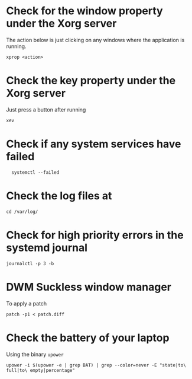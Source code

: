 # Check for the window property under the Xorg server
The action below is just clicking on any windows where the application is running.
```
xprop <action>
```

# Check the key property under the Xorg server 
Just press a button after running
```console
xev
```

# Check if any system services have failed
```console
  systemctl --failed
```

# Check the log files at
```console
cd /var/log/
```

# Check for high priority errors in the systemd journal
```console
journalctl -p 3 -b
```

# DWM Suckless window manager
To apply a patch
```console
patch -p1 < patch.diff
```

# Check the battery of your laptop
Using the binary `upower`
```console
upower -i $(upower -e | grep BAT) | grep --color=never -E "state|to\ full|to\ empty|percentage"
```
